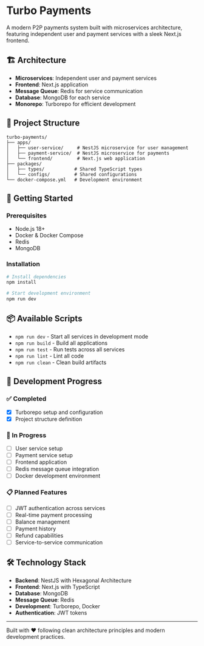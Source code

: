 # Turbo Payments

A modern P2P payments system built with microservices architecture, featuring independent user and payment services with a sleek Next.js frontend.

## 🏗️ Architecture

- **Microservices**: Independent user and payment services
- **Frontend**: Next.js application
- **Message Queue**: Redis for service communication
- **Database**: MongoDB for each service
- **Monorepo**: Turborepo for efficient development

## 📁 Project Structure

```
turbo-payments/
├── apps/
│   ├── user-service/     # NestJS microservice for user management
│   ├── payment-service/  # NestJS microservice for payments
│   └── frontend/         # Next.js web application
├── packages/
│   ├── types/           # Shared TypeScript types
│   └── configs/         # Shared configurations
└── docker-compose.yml   # Development environment
```

## 🚀 Getting Started

### Prerequisites

- Node.js 18+
- Docker & Docker Compose
- Redis
- MongoDB

### Installation

```bash
# Install dependencies
npm install

# Start development environment
npm run dev
```

## 📦 Available Scripts

- `npm run dev` - Start all services in development mode
- `npm run build` - Build all applications
- `npm run test` - Run tests across all services
- `npm run lint` - Lint all code
- `npm run clean` - Clean build artifacts

## 🎯 Development Progress

### ✅ Completed

- [x] Turborepo setup and configuration
- [x] Project structure definition

### 🚧 In Progress

- [ ] User service setup
- [ ] Payment service setup
- [ ] Frontend application
- [ ] Redis message queue integration
- [ ] Docker development environment

### 📋 Planned Features

- [ ] JWT authentication across services
- [ ] Real-time payment processing
- [ ] Balance management
- [ ] Payment history
- [ ] Refund capabilities
- [ ] Service-to-service communication

## 🛠️ Technology Stack

- **Backend**: NestJS with Hexagonal Architecture
- **Frontend**: Next.js with TypeScript
- **Database**: MongoDB
- **Message Queue**: Redis
- **Development**: Turborepo, Docker
- **Authentication**: JWT tokens

---

Built with ❤️ following clean architecture principles and modern development practices.

